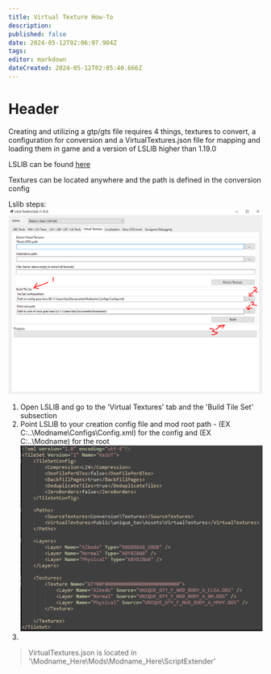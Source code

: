 ```yaml
---
title: Virtual Texture How-To
description: 
published: false
date: 2024-05-12T02:06:07.904Z
tags: 
editor: markdown
dateCreated: 2024-05-12T02:05:40.666Z
---
```


# Header
Creating and utilizing a gtp/gts file requires 4 things, textures to convert, a configuration for conversion and a VirtualTextures.json file for mapping and loading them in game and a version of LSLIB higher than 1.19.0

LSLIB can be found [here](https://github.com/Norbyte/lslib)

Textures can be located anywhere and the path is defined in the conversion config

Lslib steps:
![lslibvt.png](/lslibvt.png)
1. Open LSLIB and go to the 'Virtual Textures' tab and the 'Build Tile Set' subsection
2. Point LSLIB to your creation config file and mod root path - 
(EX C:\..\Modname\Configs\Config.xml) for the config and (EX C:\..\Modname\) for the root
![examplexml.png](/examplexml.png)
3. 

> VirtualTextures.json is located in '\Modname_Here\Mods\Modname_Here\ScriptExtender\'
